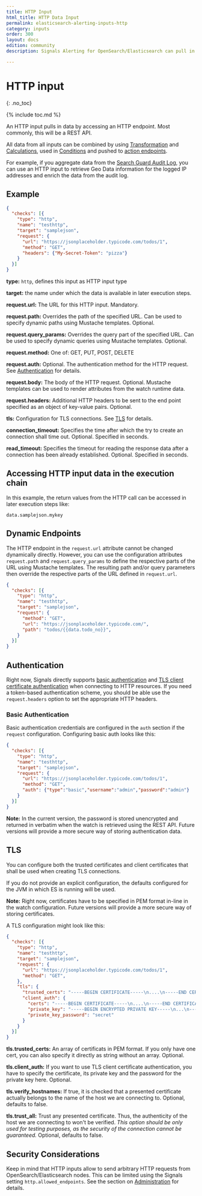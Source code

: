 ```yaml
---
title: HTTP Input
html_title: HTTP Data Input
permalink: elasticsearch-alerting-inputs-http
category: inputs
order: 300
layout: docs
edition: community
description: Signals Alerting for OpenSearch/Elasticsearch can pull in data from any REST HTTP endpoint make it available to watches and conditions.

---
```


<!--- Copyright 2020 floragunn GmbH -->

# HTTP input
{: .no_toc}

{% include toc.md %}


An HTTP input pulls in data by accessing an HTTP endpoint. Most commonly, this will be a REST API.

All data from all inputs can be combined by using [Transformation](transformations_transformations.md) and [Calculations](transformations_calculations.md), used in [Conditions](conditions.md) and pushed to [action endpoints](actions.md).

For example, if you aggregate data from the [Search Guard Audit Log](auditlog), you can  use an HTTP input to retrieve Geo Data information for the logged IP addresses and enrich the data from the audit log.

## Example

```json
{
  "checks": [{
    "type": "http",
    "name": "testhttp",
    "target": "samplejson",
    "request": {
      "url": "https://jsonplaceholder.typicode.com/todos/1",
      "method": "GET",
      "headers": {"My-Secret-Token": "pizza"}
    }
  }]
}
```

**type:** `http`, defines this input as HTTP input type

**target:** the name under which the data is available in later execution steps.

**request.url:** The URL for this HTTP input. Mandatory.

**request.path:** Overrides the path of the specified URL. Can be used to specify dynamic paths using Mustache templates. Optional.

**request.query_params:** Overrides the query part of the specified URL. Can be used to specify dynamic queries using Mustache templates. Optional.

**request.method:** One of: GET, PUT, POST, DELETE

**request.auth:** Optional. The authentication method for the HTTP request. See [Authentication](#authentication) for details.

**request.body:** The body of the HTTP request. Optional. Mustache templates can be used to render attributes from the watch runtime data.

**request.headers:** Additional HTTP headers to be sent to the end point specified as an object of key-value pairs. Optional.

**tls:** Configuration for TLS connections. See [TLS](#tls) for details.

**connection_timeout:** Specifies the time after which the try to create an connection shall time out. Optional. Specified in seconds.

**read_timeout:** Specifies the timeout for reading the response data after a connection has been already established. Optional. Specified in seconds.

## Accessing HTTP input data in the execution chain

In this example, the return values from the HTTP call can be accessed in later execution steps like:

```
data.samplejson.mykey
```

## Dynamic Endpoints

The HTTP endpoint in the `request.url` attribute cannot be changed dynamically directly. However, you can use the configuration attributes `request.path` and `request.query_params` to define the respective parts of the URL using Mustache templates. The resulting path and/or query parameters then override the respective parts of the URL defined in `request.url`.


<!-- {% raw %} -->
```json
{
  "checks": [{
    "type": "http",
    "name": "testhttp",
    "target": "samplejson",
    "request": {
      "method": "GET",
      "url": "https://jsonplaceholder.typicode.com/",
      "path": "todos/{{data.todo_no}}",
    }
  }]
}
```
<!-- {% endraw %} -->


## Authentication

Right now, Signals directly supports [basic authentication](#basic-authentication) and [TLS client certificate authentication](#tls) when connecting to HTTP resources. If you need a token-based authentication scheme, you should be able use the `request.headers` option to set the appropriate HTTP headers.

### Basic Authentication

Basic authentication credentials are configured in the `auth` section if the `request` configuration. Configuring basic auth looks like this:

```json
{
  "checks": [{
    "type": "http",
    "name": "testhttp",
    "target": "samplejson",
    "request": {
      "url": "https://jsonplaceholder.typicode.com/todos/1",
      "method": "GET",
      "auth": {"type":"basic","username":"admin","password":"admin"}
    }
  }]
}
```

**Note:** In the current version, the password is stored unencrypted and returned in verbatim when the watch is retrieved using the REST API. Future versions will provide a more secure way of storing authentication data.

## TLS

You can configure both the trusted certificates and client certificates that shall be used when creating TLS connections.

If you do not provide an explicit configuration, the defaults configured for the JVM in which ES is running will be used.

**Note:** Right now, certificates have to be specified in PEM format in-line in the watch configuration. Future versions will provide a more secure way of storing certificates.

A TLS configuration might look like this:

```json
{
  "checks": [{
    "type": "http",
    "name": "testhttp",
    "target": "samplejson",
    "request": {
      "url": "https://jsonplaceholder.typicode.com/todos/1",
      "method": "GET",
    },
    "tls": {
      "trusted_certs": "-----BEGIN CERTIFICATE-----\n....\n-----END CERTIFICATE-----\n",
      "client_auth": {
        "certs": "-----BEGIN CERTIFICATE-----\n....\n-----END CERTIFICATE-----\n",
        "private_key": "-----BEGIN ENCRYPTED PRIVATE KEY-----\n...\n-----END ENCRYPTED PRIVATE KEY-----\n",
        "private_key_password": "secret"
      }
    }
  }]
}
```

**tls.trusted_certs:** An array of certificats in PEM format. If you only have one cert, you can also specify it directly as string without an array. Optional.

**tls.client_auth:** If you want to use TLS client certificate authentication, you have to specify the certificate, its private key and the password for the private key here. Optional.

**tls.verify_hostnames:** If true, it is checked that a presented certificate actually belongs to the name of the host we are connecting to. Optional, defaults to false.

**tls.trust_all:** Trust any presented certificate. Thus, the authenticity of the host we are connecting to won't be verified. *This option should be only used for testing purposes, as the security of the connection cannot be guaranteed.* Optional, defaults to false.



## Security Considerations

Keep in mind that HTTP inputs allow to send arbitrary HTTP requests from OpenSearch/Elasticsearch nodes. This can be limited using the Signals setting `http.allowed_endpoints`. See the section on [Administration](administration.md) for details.
